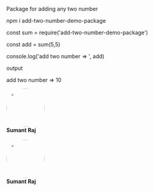 Package for adding any two number

npm i add-two-number-demo-package

const sum = require('add-two-number-demo-package')

const add = sum(5,5)                                                       

console.log('add two number => ', add)

output

  add two number => 10
  
  
  
<!-- ALL-CONTRIBUTORS-LIST:START - Do not remove or modify this section -->
<!-- prettier-ignore-start -->
<!-- markdownlint-disable -->

<section>
  <div>
    <a href="https://github.com/raj2611">
      <img src="https://avatars1.githubusercontent.com/u/23263053?v=4" style="border-radius:50%" height="auto" width="100px;" alt=""/>
    </a>
    <br /><b>Sumant Raj</b>
  </div>
  <br />
    
   <div>
    <a href="https://github.com/raj2611">
      <img src="https://avatars1.githubusercontent.com/u/23263053?v=4" style="border-radius:50%" height="auto" width="100px;" alt=""/>
    </a>
    <br /><b>Sumant Raj</b>
  <div>
  <br />
    
 </section>

<!-- markdownlint-enable -->
<!-- prettier-ignore-end -->
<!-- ALL-CONTRIBUTORS-LIST:END -->
